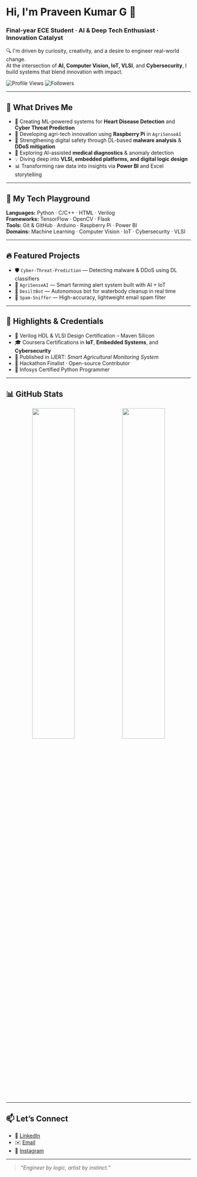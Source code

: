 # Hi, I'm Praveen Kumar G 👋  
### Final-year ECE Student · AI & Deep Tech Enthusiast · Innovation Catalyst  

🔍 I'm driven by curiosity, creativity, and a desire to engineer real-world change.  
At the intersection of **AI, Computer Vision, IoT, VLSI**, and **Cybersecurity**, I build systems that blend innovation with impact.

![Profile Views](https://komarev.com/ghpvc/?username=praveen4942&label=Profile%20Views&color=0e75b6&style=flat)
![Followers](https://img.shields.io/github/followers/praveen4942?label=Follow&style=social)

---

## 🚀 What Drives Me  
- 🤖 Creating ML-powered systems for **Heart Disease Detection** and **Cyber Threat Prediction**  
- 🌱 Developing agri-tech innovation using **Raspberry Pi** in `AgriSenseAI`  
- 🔐 Strengthening digital safety through DL-based **malware analysis** & **DDoS mitigation**  
- 🧠 Exploring AI-assisted **medical diagnostics** & anomaly detection  
- 💡 Diving deep into **VLSI, embedded platforms, and digital logic design**  
- 📊 Transforming raw data into insights via **Power BI** and Excel storytelling  

---

## 💼 My Tech Playground  
**Languages:** Python · C/C++ · HTML · Verilog  
**Frameworks:** TensorFlow · OpenCV · Flask  
**Tools:** Git & GitHub · Arduino · Raspberry Pi · Power BI  
**Domains:** Machine Learning · Computer Vision · IoT · Cybersecurity · VLSI  

---

## 🔥 Featured Projects  
- 🛡️ `Cyber-Threat-Prediction` — Detecting malware & DDoS using DL classifiers  
- 🌿 `AgriSenseAI` — Smart farming alert system built with AI + IoT  
- 🧹 `DesiltBot` — Autonomous bot for waterbody cleanup in real time  
- 📮 `Spam-Sniffer` — High-accuracy, lightweight email spam filter  

---

## 🏅 Highlights & Credentials  
- 🥇 Verilog HDL & VLSI Design Certification – Maven Silicon  
- 🎓 Coursera Certifications in **IoT**, **Embedded Systems**, and **Cybersecurity**  
- 📰 Published in IJERT: *Smart Agricultural Monitoring System*  
- 🏁 Hackathon Finalist · Open-source Contributor  
- 🐍 Infosys Certified Python Programmer  

---

## 📊 GitHub Stats  
<p align="center">
  <img src="https://github-readme-stats.vercel.app/api?username=praveen4942&show_icons=true&theme=default&hide_border=true" width="48%" />
  <img src="https://github-readme-streak-stats.herokuapp.com/?user=praveen4942&theme=default&hide_border=true" width="48%" />
</p>

---

## 📫 Let’s Connect  
- 💼 [LinkedIn](https://www.linkedin.com/in/praveen4942)  
- ✉️ [Email](mailto:gpraveenkumar2005@gmail.com)  
- 📸 [Instagram](https://www.instagram.com/6926.praveen)

---

> *“Engineer by logic, artist by instinct.”*
